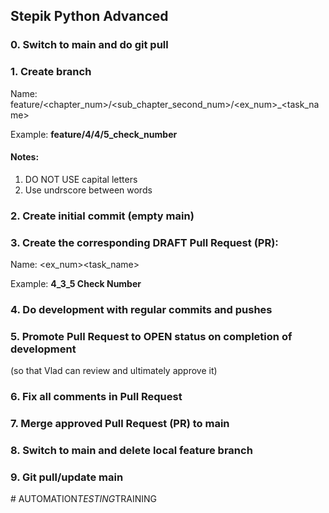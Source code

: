 ## Stepik Python Advanced

### 0. Switch to main and do git pull 

### 1. Create branch
Name: feature/<chapter_num>/<sub_chapter_second_num>/<ex_num>_<task_name> 

Example: **feature/4/4/5_check_number**

#### Notes:
1. DO NOT USE capital letters
2. Use undrscore between words

### 2. Create initial commit (empty main)

### 3. Create the corresponding DRAFT Pull Request (PR):
Name: <ex_num><task_name> 

Example: **4_3_5 Check Number**

### 4. Do development with regular commits and pushes

### 5. Promote Pull Request to OPEN status on completion of development
   (so that Vlad can review and ultimately approve it)

### 6. Fix all comments in Pull Request

### 7. Merge approved Pull Request (PR) to main
   
### 8. Switch to main and delete local feature branch

### 9. Git pull/update main
#   A U T O M A T I O N _ T E S T I N G _ T R A I N I N G  
 